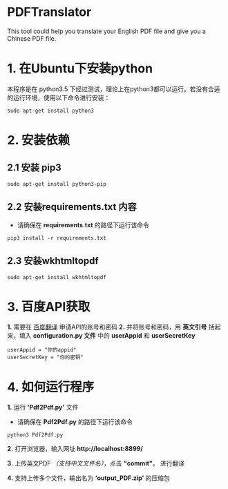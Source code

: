 # PDFTranslator
This tool could help you translate your English PDF file and give you a Chinese PDF file.




# 1. 在Ubuntu下安装python
本程序是在 python3.5 下经过测试，理论上在python3都可以运行。若没有合适的运行环境，使用以下命令进行安装：
```
sudo apt-get install python3
```



# 2. 安装依赖
## 2.1 安装 pip3
```
sudo apt-get install python3-pip
```
## 2.2 安装requirements.txt 内容
- 请确保在 **requirements.txt** 的路径下运行该命令

```
pip3 install -r requirements.txt 
```
## 2.3 安装wkhtmltopdf

```
sudo apt-get install wkhtmltopdf
```



# 3. 百度API获取
**1.** 需要在 [百度翻译][1] 申请API的账号和密码
**2.** 并将账号和密码，用 **英文引号** 括起来，填入 **configuration.py 文件** 中的 **userAppid** 和 **userSecretKey**
```
userAppid = "你的appid"
userSecretKey = "你的密钥"
```


# 4. 如何运行程序
**1.**  运行 **'Pdf2Pdf.py'** 文件
            
- 请确保在 **Pdf2Pdf.py** 的路径下运行该命令
```
python3 Pdf2Pdf.py
```

**2.** 打开浏览器，输入网址 **http://localhost:8899/**


**3.** 上传英文PDF *（支持中文文件名）*，点击 **"commit"**， 进行翻译


**4.** 支持上传多个文件，输出名为 **‘output_PDF.zip’** 的压缩包


[1]: http://api.fanyi.baidu.com/api/trans/product/index

